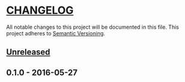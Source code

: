 # [CHANGELOG](http://keepachangelog.com/)
All notable changes to this project will be documented in this file.
This project adheres to [Semantic Versioning](http://semver.org/).

## [Unreleased]

## 0.1.0 - 2016-05-27

[unreleased]: https://github.com/ajgarlag/ansible-bootstrap/compare/0.1.0...master
